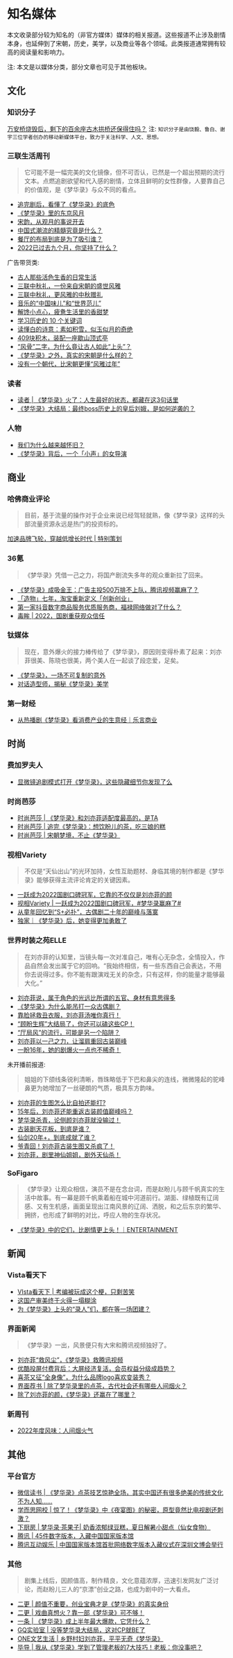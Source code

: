 # 知名媒体

本文收录部分较为知名的（非官方媒体）媒体的相关报道。这些报道不止涉及剧情本身，也延伸到了宋朝，历史，美学，以及商业等各个领域。此类报道通常拥有较高的阅读量和影响力。


注: 本文是以媒体分类，部分文章也可见于其他板块。

## 文化

### 知识分子

[万安桥烧毁后，剩下的百余座古木拱桥还保得住吗？](https://mp.weixin.qq.com/s/Zc47jf3OCYjjdgJ2qpu1rg)
注: `知识分子是由饶毅、鲁白、谢宇三位学者创办的移动新媒体平台，致力于关注科学、人文、思想。`


### 三联生活周刊
> 它可能不是一幅完美的文化镜像，但不可否认，已然是一个超出预期的流行文本。点燃追剧欲望和代入感的剧情，立体且鲜明的女性群像，人要靠自己的价值观，是《梦华录》与众不同的看点。
* [追完剧后，看懂了《梦华录》的底色](https://mp.weixin.qq.com/s/JyKUt5Ct4MXMeJN1zLaiTQ)
* [《梦华录》里的东京风月](https://mp.weixin.qq.com/s/dAmw94R1Z4UaNgzu1SL6mA)
* [宋韵，从观月的事说开去](https://mp.weixin.qq.com/s/IermTXpm_A5KpebYGyADHQ)
* [中国式潮流的精髓究竟是什么？](https://mp.weixin.qq.com/s/ZGKoz1ZoUqNheeDDkCmLfg)
* [餐厅的布局到底是为了吸引谁？](https://mp.weixin.qq.com/s/p43Qdlh9GVHJiSZzo6MRHA)
* [2022已过去九个月，你坚持了什么？](https://mp.weixin.qq.com/s/8fao7FbcfT7aRDLHX-1yRg)

广告带货类:
* [古人那些活色生香的日常生活](https://mp.weixin.qq.com/s/i_R4DxUgtBh4SR7X9b2RGw)
* [三联中秋礼，一份来自宋朝的盛世风雅](https://mp.weixin.qq.com/s/2oUNOwv7MNpiql-KTeI-4Q)
* [三联中秋礼，更风雅的中秋赠礼](https://mp.weixin.qq.com/s/58tJFm5fMo5VGh25_DPTGA)
* [音乐的“中国味儿”和“世界范儿”](https://mp.weixin.qq.com/s/YmQ0EuhwuRnBt3DZgq8Cpg)
* [解馋小点心，疲惫生活里的香甜梦](https://mp.weixin.qq.com/s/fJxO7zgTbIkImNCNFy0Vsw)
* [学习历史的 10 个关键词](https://mp.weixin.qq.com/s/jqFGmt57OElyuSHowSQ-nA)
* [读懂白的诗意：素如积雪，似玉似月的奇绝](https://mp.weixin.qq.com/s/m_bgOWq1bLuOpS0kwwsptQ)
* [409块积木，装配一座歇山顶式亭](https://mp.weixin.qq.com/s/VGDUCIr1MEQxfR-TBcPGIw)
* [“风骨”二字，为什么竟让古人如此“上头”？](https://mp.weixin.qq.com/s/i75lGLmDEd1jbUHpuL2rwA)
* [《梦华录》之外，真实的宋朝是什么样的？](https://mp.weixin.qq.com/s/nqszWwgp9huYiN6L-OQOgQ)
* [没有一个朝代，比宋朝更懂“风雅过年”](https://mp.weixin.qq.com/s/Arrf2uj09UnR0D7PaNpGBg)



### 读者
* [读者 | 《梦华录》火了：人生最好的状态，都藏在这3句话里](https://mp.weixin.qq.com/s/46xoeowwvwjE0sCSSNjpLw)
* [《梦华录》大结局：最终boss历史上的皇后刘娥，是如何逆袭的？](https://mp.weixin.qq.com/s/R8rqmL5TJMpDZN5-28M1qg)


### 人物

* [​我们为什么越来越怀旧？](https://mp.weixin.qq.com/s/Jugn_Sxu15fX8bmxza8i-Q)
* [《梦华录》背后，一个「小声」的女导演](https://mp.weixin.qq.com/s/Qy0zfuYyXbqgLoA0FT2eBA)


## 商业

### 哈佛商业评论

> 目前，基于流量的操作对于企业来说已经驾轻就熟，像《梦华录》这样的头部流量资源永远是热门的投资标的。

[加速品牌飞轮，穿越低增长时代 | 特别策划](https://mp.weixin.qq.com/s/8u5A5UBKxnIshjU3XHNW0w)



### 36氪
> 《梦华录》凭借一己之力，将国产剧流失多年的观众重新拉了回来。 
* [《梦华录》成吸金王：广告主投500万排不上队，腾讯视频赢麻了？](https://mp.weixin.qq.com/s/0BEyXz8-HzMf8fVEuWcxpw)
* [「造物」七年，淘宝重新定义「创新创业」](https://mp.weixin.qq.com/s/a46Nr9UDEV0jGQw6K5JRkA)
* [第一家抖音数字商品服务优质服务商，福禄网络做对了什么？](https://mp.weixin.qq.com/s/bdQ1hIVfFl-Xm-4QIBuCwg)
* [毒眸 | 2022，国剧重获观众信任](https://36kr.com/p/2068060762455168)

### 钛媒体
> 现在，意外爆火的接力棒传给了《梦华录》，原因则变得朴素了起来：刘亦菲很美、陈晓也很美，两个美人在一起谈了段恋爱，足矣。
* [《梦华录》，一场不可复制的意外](https://mp.weixin.qq.com/s/MAk7IQzc-VyEXdvmYQDcSw)
* [对话造型师，揭秘《梦华录》美学](https://baijiahao.baidu.com/s?id=1737379054048549179&wfr=spider&for=pc)

### 第一财经
* [从热播剧《梦华录》看消费产业的生意经｜乐言商业](https://mp.weixin.qq.com/s/XSa3Vm9halDV6cwRgSgBLQ)

## 时尚


### 费加罗夫人

* [显微镜追剧模式打开《梦华录》，这些隐藏细节你发现了么](https://mp.weixin.qq.com/s/GAdMA6QK4pY3gVFUtjjxFg)


### 时尚芭莎

* [时尚芭莎 | 《梦华录》和刘亦菲适配度最高的，是TA](https://mp.weixin.qq.com/s/oArHx5Cx96bLUGQ3ic6EpA)
* [时尚芭莎 | 追完《梦华录》：想饮盼儿的茶，吃三娘的糕](https://mp.weixin.qq.com/s/dstLoYQm4kmxADCmCwxzjw)
* [时尚芭莎 | 宋朝梦境，不止《梦华录》](https://mp.weixin.qq.com/s/_QWPeP440FCbqoFn6jS7iw)


### 视相Variety
> 不仅是“天仙出山”的光环加持，女性互助题材、身临其境的制作都是《梦华录》能够获得主流评论肯定的关键因素。
* [一跃成为2022国剧口碑冠军，它靠的不仅仅是刘亦菲的颜](https://mp.weixin.qq.com/s/aeZ7sU5_c15QBIDPNwX6sg)
* [视相Variety | 一跃成为2022国剧口碑冠军，#梦华录赢麻了#](https://m.weibo.cn/status/4777101205702235?sourceType=weixin&from=10CA095060&wm=9006_2001&featurecode=newtitle)
* [从童年回忆到“S+必扑”，古偶剧二十年的巅峰与落寞](https://mp.weixin.qq.com/s/a2TAtCvCXPFP1vaL31GHoA)
* [独家｜《梦华录》后，她变得更加勇敢了](https://mp.weixin.qq.com/s/3C6aCCaYG91A51kjOytO8A)


###  世界时装之苑ELLE
> 在刘亦菲的认知里，当镜头每一次对准自己，唯有心无杂念，全情投入，作品自然会发出属于它的回响。“我始终相信，有一些东西自己会表达，不用你去说得过多。你不能有跟演戏无关的杂念，只有这样，你的能量才能够最大化。”
* [刘亦菲说，属于角色的光远比所谓的五官、身材有意思得多](https://mp.weixin.qq.com/s/VnzGblw6zVAlIedTTsQyzg)
* [《梦华录》为什么能吊打一众古偶剧？](https://mp.weixin.qq.com/s/5AGtPZPrcitiMknWOed_ag)
* [靠脸拯救丑衣服，刘亦菲汤唯你真行！](https://mp.weixin.qq.com/s/Lgvs9rE3AHLfA9IaP0Lf5g)
* [“顾盼生辉”大结局了，你还可以磕这些CP！](https://mp.weixin.qq.com/s/TcDx85xkyw-4ZQlswu8h_Q)
* [“厅局风”的流行，可能是另一个陷阱？](https://mp.weixin.qq.com/s/GpYsvO-skAlP4hUf7Z7BDg)
* [刘亦菲以一己之力，让溜肩重回古装巅峰](https://mp.weixin.qq.com/s/v77vbOft8rX_ueJnmiKpXQ)
* [一盼16年，她的剧爆火一点也不稀奇！](https://mp.weixin.qq.com/s/NFio99or35JUfk7O6zVy8Q)

未开播前报道:

> 姐姐的下颌线条锐利清晰，唇珠略低于下巴和鼻尖的连线，微微隆起的驼峰鼻更为她增加了一丝硬朗的气质，极具东方韵味。
* [刘亦菲的生图怎么比自拍还能打?](https://mp.weixin.qq.com/s/KOze7m9Ecdsr1drBoX8Dgg)
* [15年后，刘亦菲还能重返古装颜值巅峰吗？](https://mp.weixin.qq.com/s/9DoPOtd0Nah3Vh9c9N6axw)
* [梦华录杀青，论侧颜刘亦菲就没输过！](https://mp.weixin.qq.com/s/ABvkPPhyOgcin6XhRmhGAg)
* [古装剧天花板，到底是谁？](https://mp.weixin.qq.com/s/50Blz5Jn3A6y1rEmIAH6-w)
* [仙剑20年+，到底成就了谁？](https://mp.weixin.qq.com/s/BQxiNtWw0dPNaqYi1WT1DA)
* [爷青回！刘亦菲古装生图又杀疯了！](https://mp.weixin.qq.com/s/6ITYP3t_4eh1dMFTfqxxzA)
* [刘亦菲，剧里神仙姐姐，剧外天仙杀！](https://mp.weixin.qq.com/s/dcwHjMwJbQzn2yb7OzuKtA)


### SoFigaro
> 《梦华录》让观众相信，演员不是在念台词，而是赵盼儿与顾千帆真实的生活中故事。有一幕是顾千帆乘着船在城中河道前行。湖面、绿植既有辽阔感、又有生机感，画面呈现出江南风景的辽阔、洒脱，和之后东京的繁华、拥挤，也形成了鲜明的对比，呼应人物的生存状况。
* [《梦华录》中的它们，比剧情更上头！｜ENTERTAINMENT](https://mp.weixin.qq.com/s/gcWdEU2DZg--Y75qhCMnpA)


## 新闻

### Vista看天下
* [VIsta看天下 | 考编被玩成这个梗，只剩苦笑](https://mp.weixin.qq.com/s/1PkAkPHaFXJyfmESGlp6Yg)
* [这国产审美终于火得一塌糊涂](https://mp.weixin.qq.com/s/9Vm5CQKGYrkoUEE7EbX-0w)
* [为《梦华录》上头的“录人”们，都在等一场团建？](https://mp.weixin.qq.com/s/HSDXish2zJJdmu4b2o5A5g)


### 界面新闻
> 《梦华录》一出，风景便只有大宋和腾讯视频独好了。
* [刘亦菲“救风尘”，《梦华录》救腾讯视频](https://mp.weixin.qq.com/s/eWRvfLBFALuaz9wvtS1U0w)
* [优酷投屏付费背后：大屏经济复活，会员权益分级成趋势？](https://mp.weixin.qq.com/s/yPIeTGDq01nw8UMP2fD4WQ)
* [喜茶又征“全身像”，为什么品牌logo喜欢变装秀？](https://mp.weixin.qq.com/s/0Az3IYsdIJLxGDs38CpSWQ)
* [界面荐书 | 除了梦华录里的点茶，古代社会还有哪些人间烟火？](https://mp.weixin.qq.com/s/6DORrwWxwsGGKLI2_JgBqw)
* [除了刘亦菲的颜，《梦华录》还赢在了哪里？](https://mp.weixin.qq.com/s/tzH5fDKQI5iZmUjlakpWDQ)


### 新周刊

* [2022年度风味：人间烟火气](http://k.sina.com.cn/article_1653689003_62914aab020013nfc.html)


## 其他

### 平台官方
* [微信读书 | 《梦华录》点茶技艺惊艳全场，其实中国还有很多绝美的传统文化不为人知......](https://mp.weixin.qq.com/s/R9pnHJtk5BScuJS7WdOGBw)
* [学而思网校 | 惊了！《梦华录》中《夜宴图》的秘密，原型竟然比电视剧还刺激？](https://mp.weixin.qq.com/s/i9qxJSrnn9xxeYdAVp1eRA)
* [下厨房 | 梦华录·茶果子| 奶香浓郁绿豆糕，夏日解暑小甜点（仙女食物）](https://mp.weixin.qq.com/s/d8Mg_GU--P5U7VdBaX50Vw)
* [腾讯 | 45件数字版本，入藏中国国家版本馆](https://mp.weixin.qq.com/s/Op3rYRS9P1JngGyDu54Bxw)
* [腾讯互动娱乐 | 中国国家版本馆首批网络数字版本入藏仪式在深圳文博会举行](https://mp.weixin.qq.com/s/qsHj7WlufktjM3qdWbn0gQ)


### 其他
> 剧集上线后，因颜值高，制作精良，文化意蕴浓厚，迅速引发网友广泛讨论，而赵盼儿三人的“京漂”创业之路，也成为剧中的一大看点。
* [二更 | 颜值不重要，创业宝典才是《梦华录》的真实身份](https://mp.weixin.qq.com/s/E4f5CXpzJtgJqJs8BQFDSg)
* [二更 | 戏曲真想火？靠一部《梦华录》可不够！](https://mp.weixin.qq.com/s/rH2_hWoLytsFq6VHS8icWg)
* [一条 | 《梦华录》成上半年最大爆款，它凭什么？](https://mp.weixin.qq.com/s/2GQ2hBIzI-YAAAkOIcnWww)
* [GQ实验室 | 没等梦华录大结局，这对CP就BE了](https://mp.weixin.qq.com/s/ALlM44U135v3YlZ7FoBSwA)
* [ONE文艺生活 | 乡野村妇刘亦菲，平平无奇《梦华录》](https://mp.weixin.qq.com/s/wcvKTD89iqoUluWLPWATRg)
* [毕导 | 我从《梦华录》学到了管理老板的7大技巧！老板：你没事吧？](https://mp.weixin.qq.com/s/OSBmzoextKD_F8z2yPOUTg)
